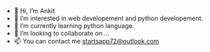- 👋 Hi, I’m Ankit
- 👀 I’m interested in web developement and python developement.
- 🌱 I’m currently learning python language.
- 💞️ I’m looking to collaborate on ...
- 📫 You can contact me startsapp72@outlook.com

<!---
ankitm2272/ankitm2272 is a ✨ special ✨ repository because its `README.md` (this file) appears on your GitHub profile.
You can click the Preview link to take a look at your changes.
--->
